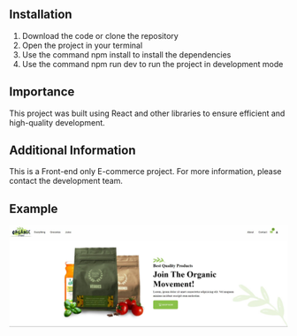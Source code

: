 
## Installation
1. Download the code or clone the repository
2. Open the project in your terminal
3. Use the command npm install to install the dependencies
4. Use the command npm run dev to run the project in development mode


## Importance
This project was built using React and other libraries to ensure efficient and high-quality development.

## Additional Information
This is a Front-end only E-commerce project. For more information, please contact the development team.


## Example 
![Logo](/src/assets/Logo.JPG)